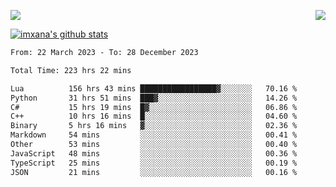 <p>
  <a href="https://count.getloli.com/"><img src="https://count.getloli.com/get/@xana.readme?theme=moebooru-h"></a>
  <img src="https://weather-icon.journeyad.repl.co/@hangzhou?v=1" align="right">
</p>


<a href="https://github.com/imxana"><img align="center" src="https://github-readme-stats.vercel.app/api?username=imxana&show_icons=true&include_all_commits=true&hide_border=tru&custom_title=imxana%27s%20Github%20Stats" alt="imxana's github stats" /></a> 

<!--START_SECTION:waka-->

```txt
From: 22 March 2023 - To: 28 December 2023

Total Time: 223 hrs 22 mins

Lua          156 hrs 43 mins █████████████████▓░░░░░░░   70.16 %
Python       31 hrs 51 mins  ███▓░░░░░░░░░░░░░░░░░░░░░   14.26 %
C#           15 hrs 19 mins  █▓░░░░░░░░░░░░░░░░░░░░░░░   06.86 %
C++          10 hrs 16 mins  █░░░░░░░░░░░░░░░░░░░░░░░░   04.60 %
Binary       5 hrs 16 mins   ▓░░░░░░░░░░░░░░░░░░░░░░░░   02.36 %
Markdown     54 mins         ░░░░░░░░░░░░░░░░░░░░░░░░░   00.41 %
Other        53 mins         ░░░░░░░░░░░░░░░░░░░░░░░░░   00.40 %
JavaScript   48 mins         ░░░░░░░░░░░░░░░░░░░░░░░░░   00.36 %
TypeScript   25 mins         ░░░░░░░░░░░░░░░░░░░░░░░░░   00.19 %
JSON         21 mins         ░░░░░░░░░░░░░░░░░░░░░░░░░   00.16 %
```

<!--END_SECTION:waka-->

